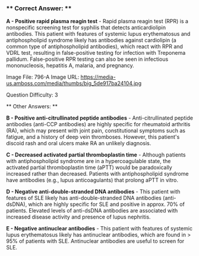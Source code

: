 ### ** Correct Answer: **

**A - Positive rapid plasma reagin test** - Rapid plasma reagin test (RPR) is a nonspecific screening test for syphilis that detects anticardiolipin antibodies. This patient with features of systemic lupus erythematosus and antiphospholipid syndrome likely has antibodies against cardiolipin (a common type of antiphospholipid antibodies), which react with RPR and VDRL test, resulting in false-positive testing for infection with Treponema pallidum. False-positive RPR testing can also be seen in infectious mononucleosis, hepatitis A, malaria, and pregnancy.

Image File: 796-A
Image URL: https://media-us.amboss.com/media/thumbs/big_5de917ba24104.jpg

Question Difficulty: 3

** Other Answers: **

**B - Positive anti-citrullinated peptide antibodies** - Anti-citrullinated peptide antibodies (anti-CCP antibodies) are highly specific for rheumatoid arthritis (RA), which may present with joint pain, constitutional symptoms such as fatigue, and a history of deep vein thromboses. However, this patient's discoid rash and oral ulcers make RA an unlikely diagnosis.

**C - Decreased activated partial thromboplastin time** - Although patients with antiphospholipid syndrome are in a hypercoagulable state, the activated partial thromboplastin time (aPTT) would be paradoxically increased rather than decreased. Patients with antiphospholipid syndrome have antibodies (e.g., lupus anticoagulants) that prolong aPTT in vitro.

**D - Negative anti-double-stranded DNA antibodies** - This patient with features of SLE likely has anti-double-stranded DNA antibodies (anti-dsDNA), which are highly specific for SLE and positive in approx. 70% of patients. Elevated levels of anti-dsDNA antibodies are associated with increased disease activity and presence of lupus nephritis.

**E - Negative antinuclear antibodies** - This patient with features of systemic lupus erythematosus likely has antinuclear antibodies, which are found in > 95% of patients with SLE. Antinuclear antibodies are useful to screen for SLE.

